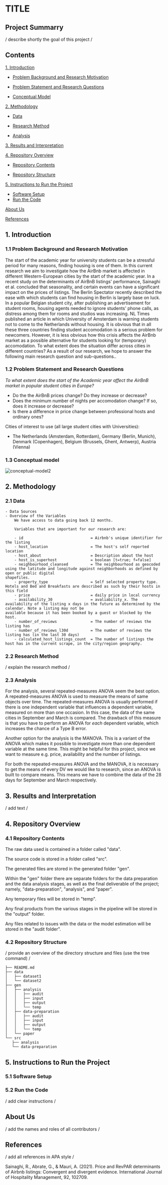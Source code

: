 # TITLE

## Project Summarry
/ describe shortly the goal of this project /

## Contents
[1. Introduction](#1-introduction) 
      
   - [Problem Background and Research Motivation](#11-problem-background-and-research-motivation)
   
   - [Problem Statement and Research Questions](#12-problem-statement-and-research-questions)
   
   - [Conceptual Model](#13-conceptual-model)

[2. Methodology](#2-methodology)
 
   - [Data](#21-data)

   - [Research Method](#22-research-method)

   - [Analysis](#23-analysis)

[3. Results and Interpretation](#3-results-and-interpretation)

[4. Repository Overview](#4-repository-overview)
   
   - [Repository Contents](#41-repository-contents)
   
   - [Repository Structure](#42-repository-structure)
      
[5. Instructions to Run the Project](#5-instructions-to-run-the-project)
   - [Software Setup](#51-software-setup)
   - [Run the Code](#52-run-the-code)

[About Us](#about-us)

[References](#references)


## 1. Introduction
### 1.1 Problem Background and Research Motivation
The start of the academic year for university students can be a stressful period for many reasons, finding housing is one of them. In this current research we aim to investigate how the AirBnb market is affected in different Western-European cities by the start of the academic year. In a recent study on the determinants of AirBnB listings' performance, Sainaghi et al. concluded that seasonality, and certain events can have a significant impact on the prices of listings. The Berlin Spectator recently described the ease with which students can find housing in Berlin is largely base on luck. In a popular Belgian student city, after publishing an advertisement for student rooms, housing agents needed to ignore students' phone calls, as distress among them for rooms and studios was increasing. NL Times published an article in which University of Amsterdam is warning students not to come to the Netherlands without housing. It is obvious that in all these three countries finding student accomodation is a serious problem for newcomers. However, it is less obvious how this crisis affects the AirBnb market as a possible alternative for students looking for (temporary) accomodation. To what extent does the situation differ across cities in different countries? As a result of our research, we hope to answer the following main research question and sub-questions..

### 1.2 Problem Statement and Research Questions

*To what extent does the start of the Academic year affect the AirBnB market in popular student cities in Europe?*
- Do the the AirBnB prices change? Do they increase or decrease?
- Does the minimum number of nights per accomodation change? If so, does it increase or decrease?
- Is there a difference in price change between professional hosts and ordinary ones?

Cities of interest to use (all large student cities with Universities):
- The Netherlands (Amsterdam, Rotterdam), Germany (Berlin, Munich), Denmark (Copenhagen), Belgium (Brussels, Ghent, Antwerp), Austria (Vienna) 


### 1.3 Conceptual model

![conceptual-model2](https://user-images.githubusercontent.com/112591530/194252488-15279942-277a-4f39-9ff0-0912960130b3.jpg)



## 2. Methodology

### 2.1 Data
    - Data Sources
    - Overview of the Variables
        We have access to data going back 12 months.

        Variables that are important for our research are:
		
        - id                              = Airbnb's unique identifier for the listing 
        - host_location                   = The host's self reported location
        - host_about                      = Description about the host
        - host_is_superhost               = boolean [t=true; f=false]
        - neighbourhood_cleansed          = The neighbourhood as geocoded using the latitude and longitude against neighborhoods as defined by open or public digital                                               shapefiles.
        - property_type                   = Self selected property type. Hotels and Bed and Breakfasts are described as such by their hosts in this field
        - price                           = daily price in local currency
        - availability_30                 = avaliability_x. The availability of the listing x days in the future as determined by the calendar. Note a listing may not be                                           available because it has been booked by a guest or blocked by the host.
        - number_of_reviews               = The number of reviews the listing has
        - number_of_reviews_l30d          = The number of reviews the listing has (in the last 30 days)
        - calculated_host_listings_count  = The number of listings the host has in the current scrape, in the city/region geography.
		
		
### 2.2 Research Method
/ explain the research method /

### 2.3 Analysis
For the analysis, several repeated-measures ANOVA seem the best option. A repeated-measures ANOVA is used to measure the means of same objects over time. The repeated-measures ANOVA is usually performed if there is one independent variable that influences a dependent variable, measured on more than one occasion. In this case, the data of the same cities in September and March is compared. The drawback of this measure is that you have to perform an ANOVA for *each* dependent variable, which increases the chance of a Type B error.

Another option for the analysis is the MANOVA. This is a variant of the ANOVA which makes it possible to investigate more than one dependent variable at the same time. This might be helpful for this project, since we want to measure e.g. price, availability and the number of listings. 

For both the repeated-measures ANOVA and the MANOVA, it is necessary to get the means of every DV we would like to research, since an ANOVA is built to compare means. This means we have to combine the data of the 28 days for September and March respectively. 

## 3. Results and Interpretation
/ add text /

## 4. Repository Overview
### 4.1 Repository Contents
The raw data used is contained in a folder called "data".

   The source code is stored in a folder called "src".
   
   The generated files are stored in the generated folder "gen".
   
   Within the "gen" folder there are separate folders for the data preparation and the data analysis stages, as well as the final deliverable of the project; namely, "data-preparation", "analysis", and "paper".
   
   Any temporary files will be stored in "temp".
   
   Any final products from the various stages in the pipeline will be stored in the "output" folder.
   
   Any files related to issues with the data or the model estimation will be stored in the "audit folder".
	 
### 4.2 Repository Structure
/ provide an overview of the directory structure and files (use the tree command) /


    ├── README.md
	├── data
	│   ├── dataset1
	│   └── dataset2
	├── gen
	│   ├── analysis
	│   │   ├── audit
	│   │   ├── input
	│   │   ├── output
	│   │   └── temp
	│   ├── data-preparation
	│   │   ├── audit
	│   │   ├── input
	│   │   ├── output
	│   │   └── temp
	│   └── paper
	└── src
 	   ├── analysis
 	   └── data-preparation



## 5. Instructions to Run the Project
### 5.1 Software Setup
### 5.2 Run the Code
/ add clear instructions /

## About Us
/ add the names and roles of all contributors /

## References
/ add all references in APA style /

Sainaghi, R., Abrate, G., & Mauri, A. (2021). Price and RevPAR determinants of Airbnb listings: Convergent and divergent evidence. International Journal of Hospitality Management, 92, 102709.
